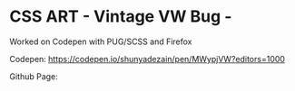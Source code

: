# CSS ART - Vintage VW Bug -

Worked on Codepen with PUG/SCSS and Firefox

Codepen: https://codepen.io/shunyadezain/pen/MWypjVW?editors=1000

Github Page:
